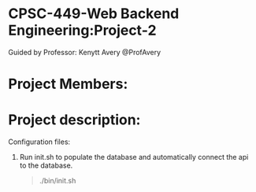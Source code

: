 # CPSC-449-Web Backend Engineering:Project-2

Guided by Professor: Kenytt Avery @ProfAvery

# Project Members:

# Project description:

Configuration files:

1. Run init.sh to populate the database and automatically connect the api to the database.
   > ./bin/init.sh
